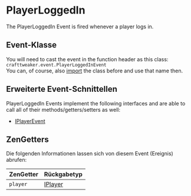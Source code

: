 # PlayerLoggedIn

The PlayerLoggedIn Event is fired whenever a player logs in.

## Event-Klasse

You will need to cast the event in the function header as this class:  
`crafttweaker.event.PlayerLoggedInEvent`  
You can, of course, also [import](/AdvancedFunctions/Import/) the class before and use that name then.

## Erweiterte Event-Schnittellen

PlayerLoggedIn Events implement the following interfaces and are able to call all of their methods/getters/setters as well:

- [IPlayerEvent](/Vanilla/Events/Events/IPlayerEvent/)

## ZenGetters

Die folgenden Informationen lassen sich von diesem Event (Ereignis) abrufen:

| ZenGetter | Rückgabetyp                          |
| --------- | ------------------------------------ |
| `player`  | [IPlayer](/Vanilla/Players/IPlayer/) |